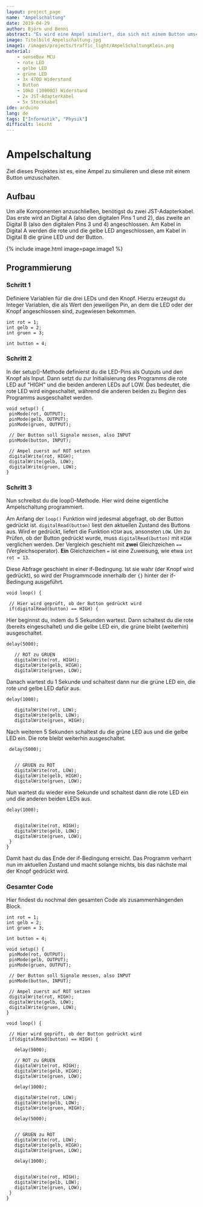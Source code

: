 ```yaml
---
layout: project_page
name: "Ampelschaltung"
date: 2019-04-29
author: Björn und Benni
abstract: "Es wird eine Ampel simuliert, die sich mit einem Button umschalten lässt."
image: Titelbild_Ampelschaltung.jpg
image1: /images/projects/traffic_light/AmpelSchaltungKlein.png
material:
    - senseBox MCU
    - rote LED
    - gelbe LED
    - grüne LED
    - 3x 470Ω Widerstand
    - Button
    - 10kΩ (10000Ω) Widerstand
    - 2x JST-Adapterkabel
    - 5x Steckkabel
ide: arduino    
lang: de
tags: ["Informatik", "Physik"]
difficult: leicht
---
```

# Ampelschaltung
Ziel dieses Projektes ist es, eine Ampel zu simulieren und diese mit einem Button umzuschalten.

## Aufbau

Um alle Komponenten anzuschließen, benötigst du zwei JST-Adapterkabel. Das erste wird an Digital A (also den digitalen Pins 1 und 2), das zweite an Digital B (also den digitalen Pins 3 und 4) angeschlossen. Am Kabel in Digital A werden die rote und die gelbe LED angeschlossen, am Kabel in Digital B die grüne LED und der Button.

{% include image.html image=page.image1 %}

## Programmierung

### Schritt 1
Definiere Variablen für die drei LEDs und den Knopf. Hierzu erzeugst du Integer Variablen, die als Wert den jeweiligen Pin, an dem die LED oder der Knopf angeschlossen sind, zugewiesen bekommen. 

```arduino
int rot = 1;
int gelb = 2;
int gruen = 3;

int button = 4;
```

### Schritt 2
In der setup()-Methode definierst du die LED-Pins als Outputs und den Knopf als Input.
Dann setzt du zur Initialisierung des Programms die rote LED auf "HIGH" und die beiden anderen LEDs auf LOW. Das bedeutet, die rote LED wird eingeschaltet, während die anderen beiden zu Beginn des Programms ausgeschaltet werden.

```arduino
void setup() {
 pinMode(rot, OUTPUT);
 pinMode(gelb, OUTPUT);
 pinMode(gruen, OUTPUT);

 // Der Button soll Signale messen, also INPUT
 pinMode(button, INPUT);

 // Ampel zuerst auf ROT setzen
 digitalWrite(rot, HIGH);
 digitalWrite(gelb, LOW);
 digitalWrite(gruen, LOW);
}
```
### Schritt 3
Nun schreibst du die loop()-Methode. Hier wird deine eigentliche Ampelschaltung programmiert. 

Am Anfang der `loop()` Funktion wird jedesmal abgefragt, ob der Button gedrückt ist.
`digitalRead(button)` liest den aktuellen Zustand des Buttons aus. Wird er gedrückt, liefert die Funktion `HIGH` aus, ansonsten `LOW`. Um zu Prüfen, ob der Button gedrückt wurde, muss `digitalRead(button)` mit `HIGH` verglichen werden. Der Vergleich geschieht mit __zwei__ Gleichzeichen `==` (Vergleichsoperator). __Ein__ Gleichzeichen `=` ist eine Zuweisung, wie etwa `int rot = 13`.

Diese Abfrage geschieht in einer if-Bedingung. Ist sie wahr (der Knopf wird gedrückt), so wird der Programmcode innerhalb der `{}` hinter der if-Bedingung ausgeführt. 


```arduino
void loop() {

 // Hier wird geprüft, ob der Button gedrückt wird
 if(digitalRead(button) == HIGH) {
```

Hier beginnst du, indem du 5 Sekunden wartest. Dann schaltest du die rote (bereits eingeschaltet) und die gelbe LED ein, die grüne bleibt (weiterhin) ausgeschaltet.

```arduino
delay(5000);

   // ROT zu GRUEN
   digitalWrite(rot, HIGH);
   digitalWrite(gelb, HIGH);
   digitalWrite(gruen, LOW);

```

Danach wartest du 1 Sekunde und schaltest dann nur die grüne LED ein, die rote und gelbe LED dafür aus.

```arduino
delay(1000);

   digitalWrite(rot, LOW);
   digitalWrite(gelb, LOW);
   digitalWrite(gruen, HIGH);
```

Nach weiteren 5 Sekunden schaltest du die grüne LED aus und die gelbe LED ein. Die rote bleibt weiterhin ausgeschaltet.

```arduino
 delay(5000);


   // GRUEN zu ROT
   digitalWrite(rot, LOW);
   digitalWrite(gelb, HIGH);
   digitalWrite(gruen, LOW);
```

Nun wartest du wieder eine Sekunde und schaltest dann die rote LED ein und die anderen beiden LEDs aus.

```arduino
delay(1000);


   digitalWrite(rot, HIGH);
   digitalWrite(gelb, LOW);
   digitalWrite(gruen, LOW);
 }
}
```

Damit hast du das Ende der if-Bedingung erreicht. Das Programm verharrt nun im aktuellen Zustand und macht solange nichts, bis das nächste mal der Knopf gedrückt wird.

### Gesamter Code

Hier findest du nochmal den gesamten Code als zusammenhängenden Block.

```arduino
int rot = 1;
int gelb = 2;
int gruen = 3;

int button = 4;

void setup() {
 pinMode(rot, OUTPUT);
 pinMode(gelb, OUTPUT);
 pinMode(gruen, OUTPUT);

 // Der Button soll Signale messen, also INPUT
 pinMode(button, INPUT);

 // Ampel zuerst auf ROT setzen
 digitalWrite(rot, HIGH);
 digitalWrite(gelb, LOW);
 digitalWrite(gruen, LOW);
}

void loop() {

 // Hier wird geprüft, ob der Button gedrückt wird
 if(digitalRead(button) == HIGH) {

   delay(5000);

   // ROT zu GRUEN
   digitalWrite(rot, HIGH);
   digitalWrite(gelb, HIGH);
   digitalWrite(gruen, LOW);

   delay(1000);

   digitalWrite(rot, LOW);
   digitalWrite(gelb, LOW);
   digitalWrite(gruen, HIGH);

   delay(5000);


   // GRUEN zu ROT
   digitalWrite(rot, LOW);
   digitalWrite(gelb, HIGH);
   digitalWrite(gruen, LOW);

   delay(1000);


   digitalWrite(rot, HIGH);
   digitalWrite(gelb, LOW);
   digitalWrite(gruen, LOW);
 }
}
```